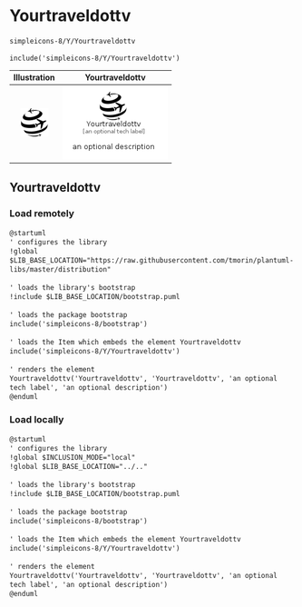 # Yourtraveldottv


```text
simpleicons-8/Y/Yourtraveldottv
```

```text
include('simpleicons-8/Y/Yourtraveldottv')
```



| Illustration | Yourtraveldottv |
| :---: | :---: |
| ![illustration for Illustration](../../simpleicons-8/Y/Yourtraveldottv.png) | ![illustration for Yourtraveldottv](../../simpleicons-8/Y/Yourtraveldottv.Local.png) |




## Yourtraveldottv

### Load remotely
```plantuml
@startuml
' configures the library
!global $LIB_BASE_LOCATION="https://raw.githubusercontent.com/tmorin/plantuml-libs/master/distribution"

' loads the library's bootstrap
!include $LIB_BASE_LOCATION/bootstrap.puml

' loads the package bootstrap
include('simpleicons-8/bootstrap')

' loads the Item which embeds the element Yourtraveldottv
include('simpleicons-8/Y/Yourtraveldottv')

' renders the element
Yourtraveldottv('Yourtraveldottv', 'Yourtraveldottv', 'an optional tech label', 'an optional description')
@enduml
```

### Load locally
```plantuml
@startuml
' configures the library
!global $INCLUSION_MODE="local"
!global $LIB_BASE_LOCATION="../.."

' loads the library's bootstrap
!include $LIB_BASE_LOCATION/bootstrap.puml

' loads the package bootstrap
include('simpleicons-8/bootstrap')

' loads the Item which embeds the element Yourtraveldottv
include('simpleicons-8/Y/Yourtraveldottv')

' renders the element
Yourtraveldottv('Yourtraveldottv', 'Yourtraveldottv', 'an optional tech label', 'an optional description')
@enduml
```

